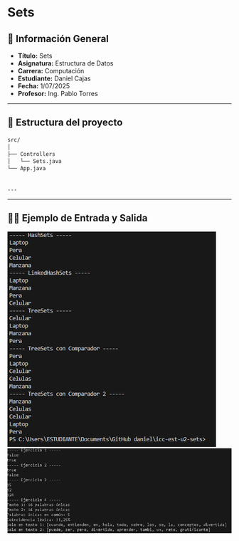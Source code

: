 # Sets

## 📌 Información General

- **Título:** Sets
- **Asignatura:** Estructura de Datos
- **Carrera:** Computación
- **Estudiante:** Daniel Cajas
- **Fecha:** 1/07/2025
- **Profesor:** Ing. Pablo Torres

---

## 🧩 Estructura del proyecto
    src/
    │
    ├── Controllers
    │   └── Sets.java
    └── App.java
    

    ---

---
## 🧑‍💻 Ejemplo de Entrada y Salida
![alt text](image.png)
![alt text](image-1.png)
